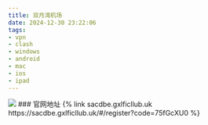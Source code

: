 ```yaml
---
title: 双月湾机场
date: 2024-12-30 23:22:06
tags:
- vpn 
- clash
- windows
- android
- mac
- ios
- ipad
---
```

<img src="https://ronqtn.gxlficllub.uk:9000/clash/images/双月湾海报-2.jpg"/>
### 官网地址 
{% link sacdbe.gxlficllub.uk https://sacdbe.gxlficllub.uk/#/register?code=75fGcXU0 %}
